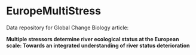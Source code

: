 # EuropeMultiStress

Data repository for Global Change Biology article: 

**Multiple stressors determine river ecological status at the European scale: Towards an integrated understanding of river status deterioration**
